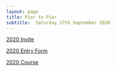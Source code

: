 ```yaml
---
layout: page
title: Pier to Pier
subtitle:  Saturday 27th September 2020
---
```


[2020 Invite](files/Pier_Invite.pdf)  

[2020 Entry Form](files/Pier_Entry.xlsx)  

[2020 Course](files/Pier_Course.pdf)
  
